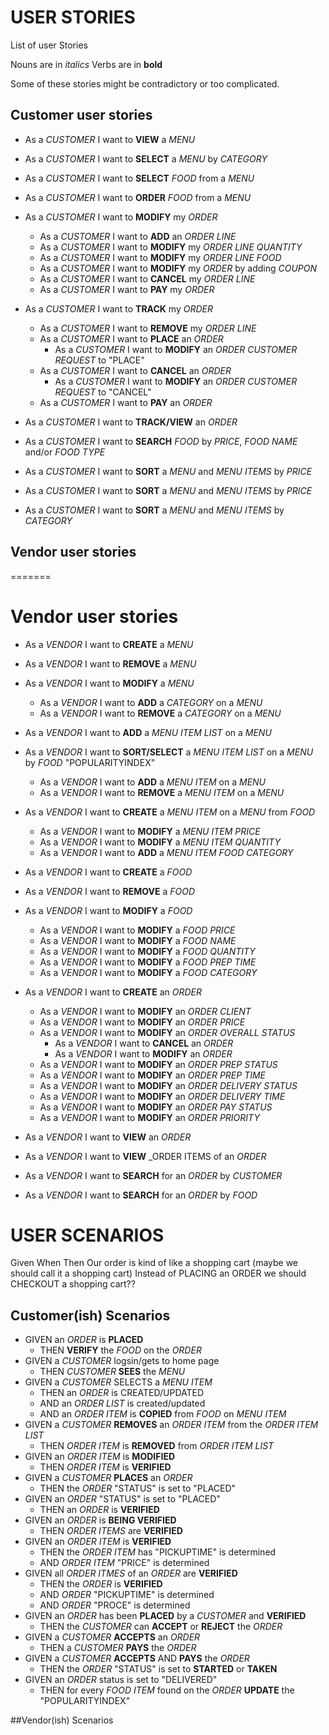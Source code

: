 # USER STORIES

List of user Stories

Nouns are in _italics_
Verbs are in **bold**

Some of these stories might be contradictory or too complicated.

## Customer user stories

* As a _CUSTOMER_ I want to **VIEW** a _MENU_
* As a _CUSTOMER_ I want to **SELECT** a _MENU_ by _CATEGORY_
* As a _CUSTOMER_ I want to **SELECT** _FOOD_ from a _MENU_
* As a _CUSTOMER_ I want to **ORDER** _FOOD_ from a _MENU_

* As a _CUSTOMER_ I want to **MODIFY** my _ORDER_
  + As a _CUSTOMER_ I want to **ADD** an _ORDER LINE_
  + As a _CUSTOMER_ I want to **MODIFY** my _ORDER LINE_ _QUANTITY_
  + As a _CUSTOMER_ I want to **MODIFY** my _ORDER LINE_ _FOOD_
  + As a _CUSTOMER_ I want to **MODIFY** my _ORDER_ by adding _COUPON_
  + As a _CUSTOMER_ I want to **CANCEL** my _ORDER LINE_
  + As a _CUSTOMER_ I want to **PAY** my _ORDER_

* As a _CUSTOMER_ I want to **TRACK** my _ORDER_
  + As a _CUSTOMER_ I want to **REMOVE** my _ORDER LINE_
  + As a _CUSTOMER_ I want to **PLACE** an _ORDER_
    - As a _CUSTOMER_ I want to **MODIFY** an _ORDER_ _CUSTOMER REQUEST_ to "PLACE"
  + As a _CUSTOMER_ I want to **CANCEL** an _ORDER_
    - As a _CUSTOMER_ I want to **MODIFY** an _ORDER_ _CUSTOMER REQUEST_ to "CANCEL"
  + As a _CUSTOMER_ I want to **PAY** an _ORDER_

* As a _CUSTOMER_ I want to **TRACK/VIEW** an _ORDER_
* As a _CUSTOMER_ I want to **SEARCH** _FOOD_ by _PRICE_, _FOOD NAME_ and/or _FOOD TYPE_
* As a _CUSTOMER_ I want to **SORT** a _MENU_ and _MENU ITEMS_ by _PRICE_
* As a _CUSTOMER_ I want to **SORT** a _MENU_ and _MENU ITEMS_ by _PRICE_
* As a _CUSTOMER_ I want to **SORT** a _MENU_ and _MENU ITEMS_ by _CATEGORY_


## Vendor user stories
=======
# Vendor user stories


* As a _VENDOR_ I want to **CREATE** a _MENU_
* As a _VENDOR_ I want to **REMOVE** a _MENU_
* As a _VENDOR_ I want to **MODIFY** a _MENU_
  + As a _VENDOR_ I want to **ADD** a _CATEGORY_ on a _MENU_
  + As a _VENDOR_ I want to **REMOVE** a _CATEGORY_ on a _MENU_

* As a _VENDOR_ I want to **ADD** a _MENU ITEM LIST_ on a _MENU_
* As a _VENDOR_ I want to **SORT/SELECT** a _MENU ITEM LIST_ on a _MENU_ by _FOOD_ "POPULARITYINDEX"
  + As a _VENDOR_ I want to **ADD** a _MENU ITEM_ on a _MENU_
  + As a _VENDOR_ I want to **REMOVE** a _MENU ITEM_ on a _MENU_


* As a _VENDOR_ I want to **CREATE** a _MENU ITEM_ on a _MENU_ from _FOOD_
  + As a _VENDOR_ I want to **MODIFY** a _MENU ITEM_ _PRICE_
  + As a _VENDOR_ I want to **MODIFY** a _MENU ITEM_ _QUANTITY_
  + As a _VENDOR_ I want to **ADD** a _MENU ITEM_ _FOOD CATEGORY_

* As a _VENDOR_ I want to **CREATE** a _FOOD_
* As a _VENDOR_ I want to **REMOVE** a _FOOD_
* As a _VENDOR_ I want to **MODIFY** a _FOOD_
  + As a _VENDOR_ I want to **MODIFY** a _FOOD_ _PRICE_
  + As a _VENDOR_ I want to **MODIFY** a _FOOD_ _NAME_
  + As a _VENDOR_ I want to **MODIFY** a _FOOD_ _QUANTITY_
  + As a _VENDOR_ I want to **MODIFY** a _FOOD_ _PREP TIME_
  + As a _VENDOR_ I want to **MODIFY** a _FOOD_ _CATEGORY_


* As a _VENDOR_ I want to **CREATE**  an _ORDER_


  + As a _VENDOR_ I want to **MODIFY** an _ORDER_ _CLIENT_
  + As a _VENDOR_ I want to **MODIFY** an _ORDER_ _PRICE_
  + As a _VENDOR_ I want to **MODIFY** an _ORDER_ _OVERALL STATUS_
    - As a _VENDOR_ I want to **CANCEL**  an _ORDER_
    - As a _VENDOR_ I want to **MODIFY**  an _ORDER_
  + As a _VENDOR_ I want to **MODIFY** an _ORDER_ _PREP STATUS_
  + As a _VENDOR_ I want to **MODIFY** an _ORDER_ _PREP TIME_
  + As a _VENDOR_ I want to **MODIFY** an _ORDER_ _DELIVERY STATUS_
  + As a _VENDOR_ I want to **MODIFY** an _ORDER_ _DELIVERY TIME_
  + As a _VENDOR_ I want to **MODIFY** an _ORDER_ _PAY STATUS_
  + As a _VENDOR_ I want to **MODIFY** an _ORDER_ _PRIORITY_

* As a _VENDOR_ I want to **VIEW**  an _ORDER_
* As a _VENDOR_ I want to **VIEW** _ORDER ITEMS of an _ORDER_
* As a _VENDOR_ I want to **SEARCH** for an _ORDER_ by _CUSTOMER_
* As a _VENDOR_ I want to **SEARCH** for an _ORDER_ by _FOOD_

# USER SCENARIOS

Given  When  Then
Our order is kind of like a shopping cart (maybe we should call it a shopping cart)
Instead of PLACING an ORDER we should CHECKOUT a shopping cart??


## Customer(ish) Scenarios

* GIVEN an _ORDER_ is **PLACED**
  + THEN **VERIFY** the _FOOD_ on the _ORDER_
* GIVEN a _CUSTOMER_ logsin/gets to home page
  + THEN _CUSTOMER_ **SEES** the _MENU_
* GIVEN a _CUSTOMER_ SELECTS a _MENU ITEM_
  + THEN an _ORDER_ is CREATED/UPDATED
  + AND an _ORDER LIST_ is created/updated
  + AND an _ORDER ITEM_ is **COPIED** from _FOOD_ on _MENU ITEM_
* GIVEN a _CUSTOMER_ **REMOVES** an _ORDER ITEM_ from the _ORDER ITEM LIST_
  + THEN _ORDER ITEM_ is **REMOVED** from _ORDER ITEM LIST_
* GIVEN an _ORDER ITEM_ is **MODIFIED**
  + THEN _ORDER ITEM_ is **VERIFIED**
* GIVEN a _CUSTOMER_ **PLACES** an _ORDER_
  + THEN the _ORDER_ "STATUS" is set to "PLACED"
* GIVEN an _ORDER_ "STATUS" is set to "PLACED"
  + THEN an _ORDER_ is **VERIFIED**
* GIVEN an _ORDER_ is **BEING VERIFIED**
  + THEN _ORDER ITEMS_ are **VERIFIED**
* GIVEN an _ORDER ITEM_ is **VERIFIED**
  + THEN the _ORDER ITEM_ has "PICKUPTIME" is determined
  + AND _ORDER ITEM_ "PRICE" is determined
* GIVEN all _ORDER ITMES_ of an _ORDER_ are **VERIFIED**
  + THEN the _ORDER_ is **VERIFIED**
  + AND _ORDER_ "PICKUPTIME" is determined
  + AND _ORDER_ "PROCE" is determined
* GIVEN an _ORDER_ has been **PLACED** by a _CUSTOMER_ and **VERIFIED**
  + THEN the _CUSTOMER_ can **ACCEPT** or **REJECT** the _ORDER_
* GIVEN a _CUSTOMER_ **ACCEPTS** an _ORDER_
  + THEN a _CUSTOMER_ **PAYS** the _ORDER_
* GIVEN a _CUSTOMER_ **ACCEPTS** AND **PAYS** the _ORDER_
  + THEN the _ORDER_ "STATUS" is set to **STARTED** or **TAKEN**
* GIVEN an _ORDER_ status is set to "DELIVERED"
  + THEN for every _FOOD ITEM_ found on the _ORDER_ **UPDATE** the "POPULARITYINDEX"


##Vendor(ish) Scenarios








